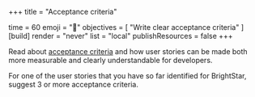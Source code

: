 +++
title = "Acceptance criteria"

time = 60
emoji = "🤖"
objectives = [
    "Write clear acceptance criteria"
]
[build]
  render = "never"
  list = "local"
  publishResources = false
+++

Read about [acceptance criteria](https://resources.scrumalliance.org/Article/need-know-acceptance-criteria) and how user stories can be made both more measurable and clearly understandable for developers. 
 
For one of the user stories that you have so far identified for BrightStar, suggest 3 or more acceptance criteria.



  
